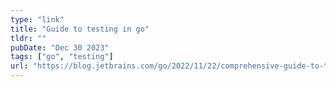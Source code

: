 ```yaml
---
type: "link"
title: "Guide to testing in go"
tldr: ""
pubDate: "Dec 30 2023"
tags: ["go", "testing"]
url: "https://blog.jetbrains.com/go/2022/11/22/comprehensive-guide-to-testing-in-go/"
---
```

